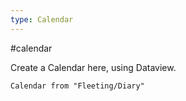 ```yaml
---
type: Calendar
---
```

#calendar

Create a Calendar here, using Dataview.


```dataview
Calendar from "Fleeting/Diary"
```